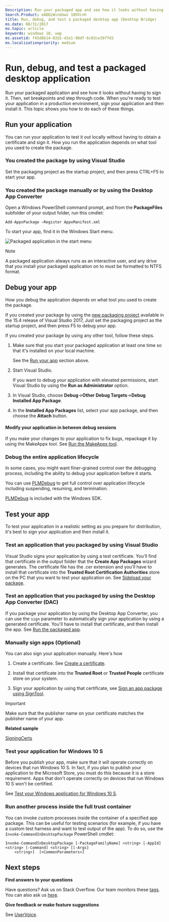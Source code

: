 ```yaml
---
Description: Run your packaged app and see how it looks without having to sign it. Then, set breakpoints and step through code. When you're ready to test your app in a production environment, sign your app and then install it.
Search.Product: eADQiWindows 10XVcnh
title: Run, debug, and test a packaged desktop app (Desktop Bridge)
ms.date: 08/31/2017
ms.topic: article
keywords: windows 10, uwp
ms.assetid: f45d8b14-02d1-42e1-98df-6c03ce397fd3
ms.localizationpriority: medium
---
```

# Run, debug, and test a packaged desktop application

Run your packaged application and see how it looks without having to sign it. Then, set breakpoints and step through code. When you're ready to test your application in a production environment, sign your application and then install it. This topic shows you how to do each of these things.

<a id="run-app" />

## Run your application

You can run your application to test it out locally without having to obtain a certificate and sign it. How you run the application depends on what tool you used to create the package.

### You created the package by using Visual Studio

Set the packaging project as the startup project, and then press CTRL+F5 to start your app.

### You created the package manually or by using the Desktop App Converter

Open a Windows PowerShell command prompt, and from the **PackageFiles** subfolder of your output folder, run this cmdlet:

```
Add-AppxPackage –Register AppxManifest.xml
```
To start your app, find it in the Windows Start menu.

![Packaged application in the start menu](images/desktop-to-uwp/converted-app-installed.png)

> [!NOTE]
> A packaged application always runs as an interactive user, and any drive that you install your packaged application on to must be formatted to NTFS format.

## Debug your app

How you debug the application depends on what tool you used to create the package.

If you created your package by using the [new packaging project](desktop-to-uwp-packaging-dot-net.md#new-packaging-project) available in the 15.4 release of Visual Studio 2017, Just set the packaging project as the startup project, and then press F5 to debug your app.

If you created your package by using any other tool, follow these steps.

1. Make sure that you start your packaged application at least one time so that it's installed on your local machine.

   See the [Run your app](#run-app) section above.

2. Start Visual Studio.

   If you want to debug your application with elevated permissions, start Visual Studio by using the **Run as Administrator** option.

3. In Visual Studio, choose **Debug**->**Other Debug Targets**->**Debug Installed App Package**.

4. In the **Installed App Packages** list, select your app package, and then choose the **Attach** button.

#### Modify your application in between debug sessions

If you make your changes to your application to fix bugs, repackage it by using the MakeAppx tool. See [Run the MakeAppx tool](desktop-to-uwp-manual-conversion.md#make-appx).

### Debug the entire application lifecycle

In some cases, you might want finer-grained control over the debugging process, including the ability to debug your application before it starts.

You can use [PLMDebug](https://msdn.microsoft.com/library/windows/hardware/jj680085(v=vs.85).aspx) to get full control over application lifecycle including suspending, resuming, and termination.

[PLMDebug](https://msdn.microsoft.com/library/windows/hardware/jj680085(v=vs.85).aspx) is included with the Windows SDK.

## Test your app

To test your application in a realistic setting as you prepare for distribution, it's best to sign your application and then install it.

### Test an application that you packaged by using Visual Studio

Visual Studio signs your application by using a test certificate. You'll find that certificate in the output folder that the **Create App Packages** wizard generates. The certificate file has the *.cer* extension and you'll have to install that certificate into the **Trusted Root Certification Authorities** store on the PC that you want to test your application on. See [Sideload your package](../packaging/packaging-uwp-apps.md#sideload-your-app-package).

### Test an application that you packaged by using the Desktop App Converter (DAC)

If you package your application by using the Desktop App Converter, you can use the ``sign`` parameter to automatically sign your application by using a generated certificate. You'll have to install that certificate, and then install the app. See [Run the packaged app](desktop-to-uwp-run-desktop-app-converter.md#run-app).   


### Manually sign apps (Optional)

You can also sign your application manually. Here's how

1. Create a certificate. See [Create a certificate](../packaging/create-certificate-package-signing.md).

2. Install that certificate into the **Trusted Root** or **Trusted People** certificate store on your system.

3. Sign your application by using that certificate, see [Sign an app package using SignTool](../packaging/sign-app-package-using-signtool.md).

  > [!IMPORTANT]
  > Make sure that the publisher name on your certificate matches the publisher name of your app.

**Related sample**

[SigningCerts](https://github.com/Microsoft/DesktopBridgeToUWP-Samples/tree/master/Samples/SigningCerts)


### Test your application for Windows 10 S

Before you publish your app, make sure that it will operate correctly on devices that run Windows 10 S. In fact, if you plan to publish your application to the Microsoft Store, you must do this because it is a store requirement. Apps that don't operate correctly on devices that run Windows 10 S won't be certified.

See [Test your Windows application for Windows 10 S](https://docs.microsoft.com/windows/uwp/porting/desktop-to-uwp-test-windows-s).

### Run another process inside the full trust container

You can invoke custom processes inside the container of a specified app package. This can be useful for testing scenarios (for example, if you have a custom test harness and want to test output of the app). To do so, use the ```Invoke-CommandInDesktopPackage``` PowerShell cmdlet:

```CMD
Invoke-CommandInDesktopPackage [-PackageFamilyName] <string> [-AppId] <string> [-Command] <string> [[-Args]
    <string>]  [<CommonParameters>]
```

## Next steps

**Find answers to your questions**

Have questions? Ask us on Stack Overflow. Our team monitors these [tags](http://stackoverflow.com/questions/tagged/project-centennial+or+desktop-bridge). You can also ask us [here](https://social.msdn.microsoft.com/Forums/en-US/home?filter=alltypes&sort=relevancedesc&searchTerm=%5BDesktop%20Converter%5D).

**Give feedback or make feature suggestions**

See [UserVoice](https://wpdev.uservoice.com/forums/110705-universal-windows-platform/category/161895-desktop-bridge-centennial).
